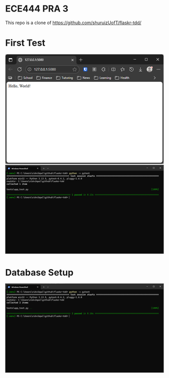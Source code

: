 # ECE444 PRA 3

This repo is a clone of https://github.com/shuruizUofT/flaskr-tdd/

# First Test

![alt text](image-1.png)
![alt text](image.png)

# Database Setup

![alt text](image-2.png)
